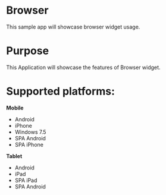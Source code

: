 Browser
========

This sample app will showcase browser widget usage.


# Purpose
This Application will showcase the features of Browser widget.

# Supported platforms:
**Mobile**
 * Android
 * iPhone
 * Windows 7.5
 * SPA Android
 * SPA iPhone
 
**Tablet** 
 * Android
 * iPad
 * SPA iPad
 * SPA Android
